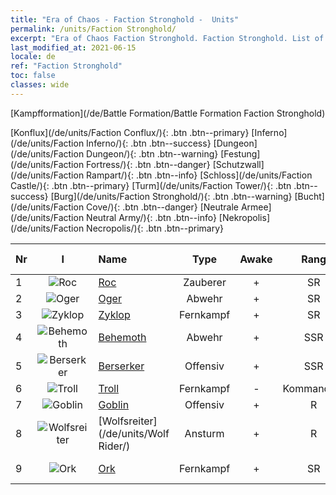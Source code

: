 ```yaml
---
title: "Era of Chaos - Faction Stronghold -  Units"
permalink: /units/Faction Stronghold/
excerpt: "Era of Chaos Faction Stronghold. Faction Stronghold. List of Faction in Era of Chaos"
last_modified_at: 2021-06-15
locale: de
ref: "Faction Stronghold"
toc: false
classes: wide
---
```

  [Kampfformation](/de/Battle Formation/Battle Formation Faction Stronghold)

 [Konflux](/de/units/Faction Conflux/){: .btn .btn--primary} [Inferno](/de/units/Faction Inferno/){: .btn .btn--success} [Dungeon](/de/units/Faction Dungeon/){: .btn .btn--warning} [Festung](/de/units/Faction Fortress/){: .btn .btn--danger} [Schutzwall](/de/units/Faction Rampart/){: .btn .btn--info} [Schloss](/de/units/Faction Castle/){: .btn .btn--primary} [Turm](/de/units/Faction Tower/){: .btn .btn--success} [Burg](/de/units/Faction Stronghold/){: .btn .btn--warning} [Bucht](/de/units/Faction Cove/){: .btn .btn--danger} [Neutrale Armee](/de/units/Faction Neutral Army/){: .btn .btn--info} [Nekropolis](/de/units/Faction Necropolis/){: .btn .btn--primary} 

  | Nr | I |         Name        |   Type   | Awake | Rang |   Members     |  Stars  | Exclusive | Attack  |     HP    |  Awaken Name  |
  |:---|:-:|:--------------------|:--------:|:-----:|:---------:|:-------------:|:-------:|:---------:|:-------:|:---------:|:--------------|
  | 1 | ![Roc](/images/u/ti_leiniao.jpg) | [Roc](/de/units/Roc/) | Zauberer | + | SR | x4 | <i class="fas fa-star"/><i class="fas fa-star"/> | - | 792.0 | 4978 |  Donnervogel  |
  | 2 | ![Oger](/images/u/ti_shirenmo.jpg) | [Oger](/de/units/Ogre/) | Abwehr | + | SR | x4 | <i class="fas fa-star"/><i class="fas fa-star"/> | + | 107.6 | 2523 |  Ogermagier  |
  | 3 | ![Zyklop](/images/u/ti_duyanjuren.jpg) | [Zyklop](/de/units/Cyclops/) | Fernkampf | + | SR | x4 | <i class="fas fa-star"/><i class="fas fa-star"/> | + | 678.8 | 5091 |  Zyklopenkönig  |
  | 4 | ![Behemoth](/images/u/ti_bimeng.jpg) | [Behemoth](/de/units/Behemoth/) | Abwehr | + | SSR | x1 | <i class="fas fa-star"/><i class="fas fa-star"/><i class="fas fa-star"/> | - | 407.3 | 10182 |  Ur-Behemoth  |
  | 5 | ![Berserker](/images/u/ti_kuangzhanshi.jpg) | [Berserker](/de/units/Berserker/) | Offensiv | + | SSR | x1 | <i class="fas fa-star"/><i class="fas fa-star"/><i class="fas fa-star"/> | - | 678.8 | 5317 |  Todesheuler  |
  | 6 | ![Troll](/images/u/ti_suoerjuren.jpg) | [Troll](/de/units/Troll/) | Fernkampf | - | Kommandant | x1 | <i class="fas fa-star"/><i class="fas fa-star"/><i class="fas fa-star"/> | - | 1018.3 | 9051 |   -   |
  | 7 | ![Goblin](/images/u/ti_shourenzhanshi.jpg) | [Goblin](/de/units/Goblin/) | Offensiv | + | R | x9 | <i class="fas fa-star"/> | - | 82.7 | 761 |  Hobgoblin  |
  | 8 | ![Wolfsreiter](/images/u/ti_langqibing.jpg) | [Wolfsreiter](/de/units/Wolf Rider/) | Ansturm | + | R | x9 | <i class="fas fa-star"/> | - | 72.8 | 860 |  Wolfskrieger  |
  | 9 | ![Ork](/images/u/ti_shourentoufushou.jpg) | [Ork](/de/units/Orc/) | Fernkampf | + | SR | x4 | <i class="fas fa-star"/><i class="fas fa-star"/> | - | 82.7 | 662 |  Ork-Kommandant  |
